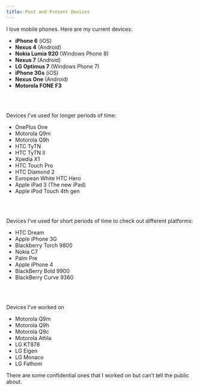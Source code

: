 ```yaml
---
title: Past and Present Devices
---
```

I love mobile phones. Here are my current devices:

- **iPhone 6** (iOS)
- **Nexus 4** (Android)
- **Nokia Lumia 920** (Windows Phone 8)
- **Nexus 7** (Android)
- **LG Optimus 7** (Windows Phone 7)
- **iPhone 3Gs** (iOS)
- **Nexus One** (Android)
- **Motorola FONE F3**
<br/>
<br/>

Devices I’ve used for longer periods of time:

- OnePlus One
- Motorola Q9m
- Motorola Q9h
- HTC TyTN
- HTC TyTN II
- Xpedia X1
- HTC Touch Pro
- HTC Diamond 2
- European White HTC Hero
- Apple iPad 3 (The new iPad)
- Apple iPod Touch 4th gen
<br/>
<br/>

Devices I’ve used for short periods of time to check out different platforms:

- HTC Dream
- Apple iPhone 3G
- Blackberry Torch 9800
- Nokia C7
- Palm Pre
- Apple iPhone 4
- BlackBerry Bold 9900
- BlackBerry Curve 9360
<br/>
<br/>

Devices I’ve worked on

- Motorola Q9m
- Motorola Q9h
- Motorola Q9c
- Motorola Attila
- LG KT878
- LG Eigen
- LG Monaco
- LG Fathom

There are some confidential ones that I worked on but can’t tell the public
about.
